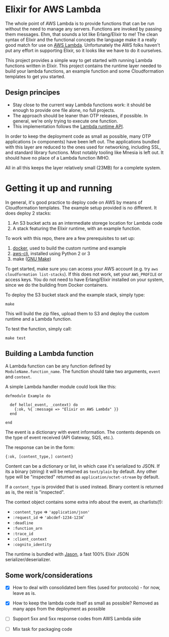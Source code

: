# Elixir for AWS Lambda

The whole point of AWS Lambda is to provide functions that can be run without
the need to manage any servers. Functions are invoked by passing them messages.
Ehm, that sounds a lot like Erlang/Elixir to me! The clean syntax of Elixir and
the functional concepts the language  make it a really good match for use on
[AWS Lambda](https://aws.amazon.com/lambda/). Unfortunately the AWS folks
haven't put any effort in supporting Elixir, so it looks like we have to do it
ourselves.

This project provides a simple way to get started with running Lambda functions
written in Elixir. This project contains the runtime layer needed to build your
lambda functions, an example function and some Cloudformation templates to get
you started.

## Design principes

- Stay close to the current way Lambda functions work: it should be enough to
  provide one file alone, no full projects.
- The approach should be leaner than OTP releases, if possible. In general,
  we're only trying to execute one function.
- This implementation follows the [Lambda runtime
  API](https://docs.aws.amazon.com/lambda/latest/dg/runtimes-api.html).

In order to keep the deployment code as small as possible, many OTP
applications (≈ components) have been left out. The applications bundled with
this layer are reduced to the ones used for networking, including SSL, and
standard library functions. Most notably tooling like Mnesia is left out. It
should have no place of a Lambda function IMHO.

All in all this keeps the layer relatively small (23MB) for a complete system.


# Getting it up and running

In general, it's good practice to deploy code on AWS by means of Cloudformation
templates. The example setup provided is no different. It does deploy 2 stacks:

 1. An S3 bucket acts as an intermediate storege location for Lambda code
 2. A stack featuring the Elixir runtime, with an example function.

To work with this repo, there are a few prerequisites to set up:

 1. [docker](https://www.docker.com), used to build the custom runtime and example
 2. [aws-cli](https://aws.amazon.com/cli/), installed using Python 2 or 3
 3. make ([GNU Make](https://www.gnu.org/software/make/))

To get started, make sure you can access your AWS account (e.g. try `aws
cloudformation list-stacks`). If this does not work, set your `AWS_PROFILE` or
access keys. You do not need to have Erlang/Elixir installed on your system,
since we do the building from Docker containers.

To deploy the S3 bucket stack and the example stack, simply type:

    make

This will build the zip files, upload them to S3 and deploy the custom runtime
and a Lambda function.

To test the function, simply call:

    make test

## Building a Lambda function

A Lambda function can be any function defined by `ModuleName.function_name`. The function should take two arguments, `event` and `context`.

A simple Lambda handler module could look like this:

    defmodule Example do

      def hello(_event, _context) do
        {:ok, %{ :message => "Elixir on AWS Lambda" }}
      end

    end

The event is a dictionary with event information. The contents depends on the type of event received (API Gateway, SQS, etc.).

The response can be in the form:

    {:ok, [content_type,] content}

Content can be a dictionary or list, in which case it's serialized to JSON. If its a binary (string) it will be returned as `text/plain` by default. Any other type will be "inspected" returned as `application/octet-stream` by default.

If a `content_type` is provided that is used instead. Binary content is returned as is, the rest is "inspected".

The context object contains some extra info about the event, as charlists(!):

  - `:content_type` => `'application/json'`
  - `:request_id` => `'abcdef-1234-1234`'
  - `:deadline`
  - `:function_arn`
  - `:trace_id`
  - `:client_context`
  - `:cognito_identity`

The runtime is bundled with [Jason](https://hex.pm/packages/jason), a fast 100% Elixir JSON serializer/deserializer.

## Some work/considerations

- [X] How to deal with consolidated bem files (used for protocols) - for now,
  leave as is.
- [X] How to keep the lambda code itself as small as possible? Removed as many
  apps from the deployment as possible
- [ ] Support 5xx and 5xx response codes from AWS Lambda side
- [ ] Mix task for packaging code

